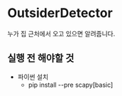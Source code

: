 # OutsiderDetector

누가 집 근처에서 오고 있으면 알려줍니다.

## 실행 전 해야할 것

- 파이썬 설치
  - pip install --pre scapy[basic]
